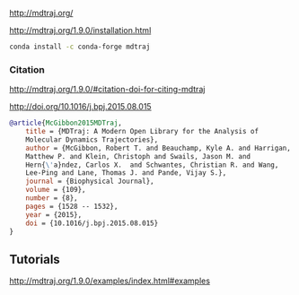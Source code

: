 
http://mdtraj.org/

http://mdtraj.org/1.9.0/installation.html

```bash
conda install -c conda-forge mdtraj
```

### Citation
http://mdtraj.org/1.9.0/#citation-doi-for-citing-mdtraj

http://doi.org/10.1016/j.bpj.2015.08.015

```bibtex
@article{McGibbon2015MDTraj,
    title = {MDTraj: A Modern Open Library for the Analysis of
    Molecular Dynamics Trajectories},
    author = {McGibbon, Robert T. and Beauchamp, Kyle A. and Harrigan,
    Matthew P. and Klein, Christoph and Swails, Jason M. and
    Hern{\'a}ndez, Carlos X.  and Schwantes, Christian R. and Wang,
    Lee-Ping and Lane, Thomas J. and Pande, Vijay S.},
    journal = {Biophysical Journal},
    volume = {109},
    number = {8},
    pages = {1528 -- 1532},
    year = {2015},
    doi = {10.1016/j.bpj.2015.08.015}
}
```


## Tutorials

http://mdtraj.org/1.9.0/examples/index.html#examples


